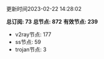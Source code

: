 更新时间2023-02-22 14:28:02

**总订阅: 73**
**总节点: 872**
**有效节点: 239**
- v2ray节点: 177
- ss节点: 59
- trojan节点: 3
